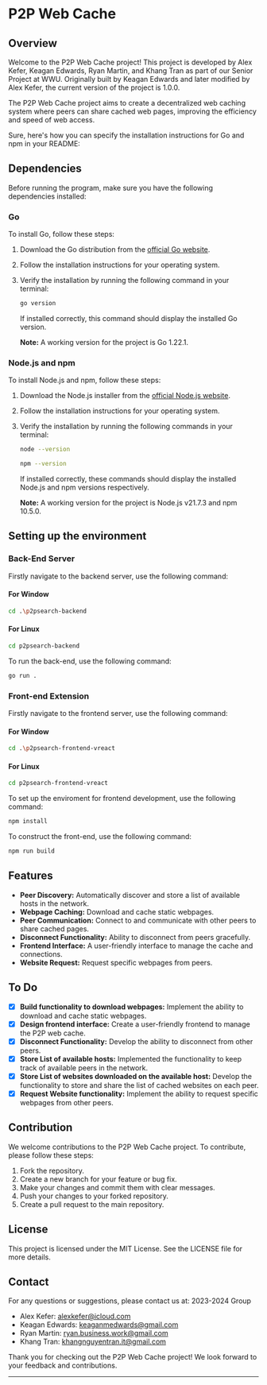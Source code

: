# P2P Web Cache

## Overview

Welcome to the P2P Web Cache project! This project is developed by Alex Kefer, Keagan Edwards, Ryan Martin, and Khang Tran as part of our Senior Project at WWU. Originally built by Keagan Edwards and later modified by Alex Kefer, the current version of the project is 1.0.0.

The P2P Web Cache project aims to create a decentralized web caching system where peers can share cached web pages, improving the efficiency and speed of web access.

Sure, here's how you can specify the installation instructions for Go and npm in your README:

## Dependencies

Before running the program, make sure you have the following dependencies installed:

### Go

To install Go, follow these steps:

1. Download the Go distribution from the [official Go website](https://golang.org/dl/).
2. Follow the installation instructions for your operating system.
3. Verify the installation by running the following command in your terminal:
   ```sh
   go version
   ```
   If installed correctly, this command should display the installed Go version.
   
   **Note:** A working version for the project is Go 1.22.1.

### Node.js and npm

To install Node.js and npm, follow these steps:

1. Download the Node.js installer from the [official Node.js website](https://nodejs.org/).
2. Follow the installation instructions for your operating system.
3. Verify the installation by running the following commands in your terminal:
   ```sh
   node --version
   ```
   ```sh
   npm --version
   ```
   If installed correctly, these commands should display the installed Node.js and npm versions respectively.
   
   **Note:** A working version for the project is Node.js v21.7.3 and npm 10.5.0.

## Setting up the environment

### Back-End Server 

Firstly navigate to the backend server, use the following command:
#### For Window
```sh
cd .\p2psearch-backend        
```
#### For Linux
```sh
cd p2psearch-backend      
```
To run the back-end, use the following command:

```sh
go run .
```

### Front-end Extension 

Firstly navigate to the frontend server, use the following command:
#### For Window
```sh
cd .\p2psearch-frontend-vreact       
```
#### For Linux
```sh
cd p2psearch-frontend-vreact     
```
To set up the enviroment for frontend development, use the following command:
```sh
npm install
```

To construct the front-end, use the following command:
```sh
npm run build
```
## Features

- **Peer Discovery:** Automatically discover and store a list of available hosts in the network.
- **Webpage Caching:** Download and cache static webpages.
- **Peer Communication:** Connect to and communicate with other peers to share cached pages.
- **Disconnect Functionality:** Ability to disconnect from peers gracefully.
- **Frontend Interface:** A user-friendly interface to manage the cache and connections.
- **Website Request:** Request specific webpages from peers.

## To Do

- [x] **Build functionality to download webpages:** Implement the ability to download and cache static webpages.
- [x] **Design frontend interface:** Create a user-friendly frontend to manage the P2P web cache.
- [x] **Disconnect Functionality:** Develop the ability to disconnect from other peers.
- [x] **Store List of available hosts:** Implemented the functionality to keep track of available peers in the network.
- [x] **Store List of websites downloaded on the available host:** Develop the functionality to store and share the list of cached websites on each peer.
- [x] **Request Website functionality:** Implement the ability to request specific webpages from other peers.

## Contribution

We welcome contributions to the P2P Web Cache project. To contribute, please follow these steps:

1. Fork the repository.
2. Create a new branch for your feature or bug fix.
3. Make your changes and commit them with clear messages.
4. Push your changes to your forked repository.
5. Create a pull request to the main repository.

## License

This project is licensed under the MIT License. See the LICENSE file for more details.

## Contact

For any questions or suggestions, please contact us at:
2023-2024 Group
- Alex Kefer: [alexkefer@icloud.com](mailto:alexkefer@icloud.com)
- Keagan Edwards: [keaganmedwards@gmail.com](mailto:keaganmedwards@gmail.com)
- Ryan Martin: [ryan.business.work@gmail.com](mailto:ryan.business.work@gmail.com)
- Khang Tran: [khangnguyentran.it@gmail.com](mailto:khangnguyentran.it@gmail.com)

Thank you for checking out the P2P Web Cache project! We look forward to your feedback and contributions.


---

